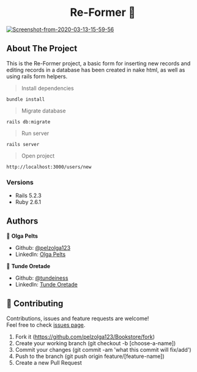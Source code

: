 
<h1 align="center">Re-Former 👋</h1>

<a href="https://ibb.co/N6CGngr"><img src="https://i.ibb.co/Y7QVT4X/Screenshot-from-2020-03-13-15-59-56.png" alt="Screenshot-from-2020-03-13-15-59-56" border="0"></a>

## About The Project

This is the Re-Former project, a basic form for inserting new records and editing records in a database has been created in nake html, as well as using rails form helpers.

> Install dependencies
```
bundle install
```
> Migrate database
```
rails db:migrate
```
> Run server
```
rails server

```
> Open project
```
http://localhost:3000/users/new
```

### Versions

* Rails 5.2.3
* Ruby 2.6.1

## Authors

👤 **Olga Pelts**
   - Github: [@pelzolga123](https://github.com/pelzolga123)
   - LinkedIn: [Olga Pelts](https://www.linkedin.com/in/olga-pelts/)

👤 **Tunde Oretade**
   - Github: [@tundeiness](https://github.com/tundeiness)
   - LinkedIn: [Tunde Oretade](https://www.linkedin.com/in/tundeoretade/)


## 🤝 Contributing

Contributions, issues and feature requests are welcome!<br />Feel free to check [issues page](https://github.com/pelzolga123/Bookstore/issues).

1. Fork it (https://github.com/pelzolga123/Bookstore/fork)
2. Create your working branch (git checkout -b [choose-a-name])
3. Commit your changes (git commit -am 'what this commit will fix/add')
4. Push to the branch (git push origin feature/[feature-name])
5. Create a new Pull Request
